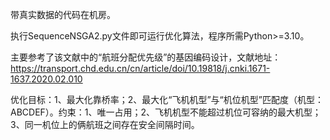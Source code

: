 带真实数据的代码在机房。

执行SequenceNSGA2.py文件即可运行优化算法，程序所需Python>=3.10。

主要参考了该文献中的“航班分配优先级”的基因编码设计，文献地址：https://transport.chd.edu.cn/cn/article/doi/10.19818/j.cnki.1671-1637.2020.02.010

优化目标：1、最大化靠桥率；2、最大化“飞机机型”与“机位机型”匹配度（机型：ABCDEF）。约束：1、唯一占用；2、飞机机型不能超过机位可容纳的最大机型；3、同一机位上的俩航班之间存在安全间隔时间。
